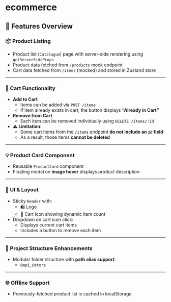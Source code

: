 # ecommerce

## 🧾 Features Overview

### 📦 Product Listing

- Product list (`Catalogue`) page with server-side rendering using `getServerSideProps`
- Product data fetched from `/products` mock endpoint
- Cart data fetched from `/items` (mocked) and stored in Zustand store

---

### 🛒 Cart Functionality

- **Add to Cart**
  - Items can be added via `POST /items`
  - If item already exists in cart, the button displays **“Already in Cart”**
- **Remove from Cart**
  - Each item can be removed individually using `DELETE /items/:id`
- **⚠️ Limitation**:
  - Some cart items from the `/items` endpoint **do not include an `id` field**
  - As a result, those items **cannot be deleted**

---

### 💡 Product Card Component

- Reusable `ProductCard` component
- Floating modal on **image hover** displays product description

---

### 🎨 UI & Layout

- Sticky `Header` with:
  - 🛍️ Logo
  - 🛒 Cart icon showing dynamic item count
- Dropdown on cart icon click:
  - Displays current cart items
  - Includes a button to remove each item

---

### 🧱 Project Structure Enhancements

- Modular folder structure with **path alias support**:
  - `@api`, `@store`

---

### 🌐 Offline Support

- Previously-fetched product list is cached in localStorage
